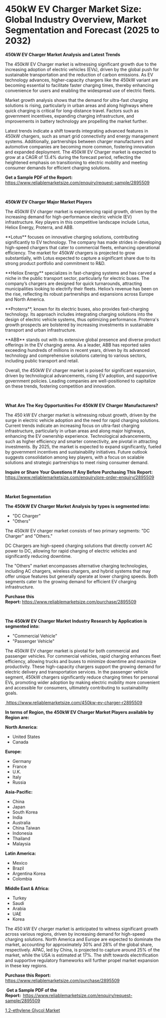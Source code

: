 <p><h1>450kW EV Charger Market Size: Global Industry Overview, Market Segmentation and Forecast (2025 to 2032)</h1></p><p><strong>450kW EV Charger Market Analysis and Latest Trends</strong></p>
<p><p>The 450kW EV Charger market is witnessing significant growth due to the increasing adoption of electric vehicles (EVs), driven by the global push for sustainable transportation and the reduction of carbon emissions. As EV technology advances, higher-capacity chargers like the 450kW variant are becoming essential to facilitate faster charging times, thereby enhancing convenience for users and enabling the widespread use of electric fleets. </p><p>Market growth analysis shows that the demand for ultra-fast charging solutions is rising, particularly in urban areas and along highways where quick charging is critical for long-distance travel. Factors such as government incentives, expanding charging infrastructure, and improvements in battery technology are propelling the market further. </p><p>Latest trends indicate a shift towards integrating advanced features in 450kW chargers, such as smart grid connectivity and energy management systems. Additionally, partnerships between charger manufacturers and automotive companies are becoming more common, fostering innovation and expanded deployment. The 450kW EV Charger market is expected to grow at a CAGR of 13.4% during the forecast period, reflecting the heightened emphasis on transitioning to electric mobility and meeting consumer demands for efficient charging solutions.</p></p>
<p><strong>Get a Sample PDF of the Report:&nbsp;</strong> <a href="https://www.reliablemarketsize.com/enquiry/request-sample/2895509?utm_campaign=3072&utm_medium=2&utm_source=Github&utm_content=ia&utm_term=15032025&utm_id=450kw-ev-charger">https://www.reliablemarketsize.com/enquiry/request-sample/2895509</a></p>
<p>&nbsp;</p>
<p><strong>450kW EV Charger Major Market Players</strong></p>
<p><p>The 450kW EV charger market is experiencing rapid growth, driven by the increasing demand for high-performance electric vehicle (EV) infrastructure. Key players in this competitive landscape include Lotus, Heliox Energy, Proterra, and ABB.</p><p>**Lotus** focuses on innovative charging solutions, contributing significantly to EV technology. The company has made strides in developing high-speed chargers that cater to commercial fleets, enhancing operational efficiency. The market for 450kW chargers is projected to grow substantially, with Lotus expected to capture a significant share due to its strong product portfolio and commitment to R&D.</p><p>**Heliox Energy** specializes in fast-charging systems and has carved a niche in the public transport sector, particularly for electric buses. The company’s chargers are designed for quick turnarounds, attracting municipalities looking to electrify their fleets. Heliox’s revenue has been on the rise, reflecting its robust partnerships and expansions across Europe and North America.</p><p>**Proterra**, known for its electric buses, also provides fast-charging technology. Its approach includes integrating charging solutions into the design of electric vehicle systems, thus optimizing performance. Proterra's growth prospects are bolstered by increasing investments in sustainable transport and urban infrastructure.</p><p>**ABB** stands out with its extensive global presence and diverse product offerings in the EV charging arena. As a leader, ABB has reported sales exceeding hundreds of millions in recent years, driven by its advanced technology and comprehensive solutions catering to various sectors, including public transport and retail.</p><p>Overall, the 450kW EV charger market is poised for significant expansion, driven by technological advancements, rising EV adoption, and supportive government policies. Leading companies are well-positioned to capitalize on these trends, fostering competition and innovation.</p></p>
<p>&nbsp;</p>
<p><strong>What Are The Key Opportunities For 450kW EV Charger Manufacturers?</strong></p>
<p><p>The 450 kW EV charger market is witnessing robust growth, driven by the surge in electric vehicle adoption and the need for rapid charging solutions. Current trends indicate an increasing focus on ultra-fast charging infrastructure, particularly in urban areas and along major highways, enhancing the EV ownership experience. Technological advancements, such as higher efficiency and smarter connectivity, are pivotal in attracting investments. By 2025, the market is expected to expand significantly, fueled by government incentives and sustainability initiatives. Future outlook suggests consolidation among key players, with a focus on scalable solutions and strategic partnerships to meet rising consumer demand.</p></p>
<p><strong>Inquire or Share Your Questions If Any Before Purchasing This Report:</strong> <a href="https://www.reliablemarketsize.com/enquiry/pre-order-enquiry/2895509?utm_campaign=3072&utm_medium=2&utm_source=Github&utm_content=ia&utm_term=15032025&utm_id=450kw-ev-charger">https://www.reliablemarketsize.com/enquiry/pre-order-enquiry/2895509</a></p>
<p>&nbsp;</p>
<p><strong>Market Segmentation</strong></p>
<p><strong>The 450kW EV Charger Market Analysis by types is segmented into:</strong></p>
<p><ul><li>"DC Charger"</li><li>"Others"</li></ul></p>
<p><p>The 450kW EV charger market consists of two primary segments: "DC Charger" and "Others." </p><p>DC Chargers are high-speed charging solutions that directly convert AC power to DC, allowing for rapid charging of electric vehicles and significantly reducing downtime. </p><p>The "Others" market encompasses alternative charging technologies, including AC chargers, wireless chargers, and hybrid systems that may offer unique features but generally operate at lower charging speeds. Both segments cater to the growing demand for efficient EV charging infrastructure.</p></p>
<p><strong>Purchase this Report:&nbsp;</strong><a href="https://www.reliablemarketsize.com/purchase/2895509?utm_campaign=3072&utm_medium=2&utm_source=Github&utm_content=ia&utm_term=15032025&utm_id=450kw-ev-charger">https://www.reliablemarketsize.com/purchase/2895509</a></p>
<p>&nbsp;</p>
<p><strong>The 450kW EV Charger Market Industry Research by Application is segmented into:</strong></p>
<p><ul><li>"Commercial Vehicle"</li><li>"Passenger Vehicle"</li></ul></p>
<p><p>The 450kW EV charger market is pivotal for both commercial and passenger vehicles. For commercial vehicles, rapid charging enhances fleet efficiency, allowing trucks and buses to minimize downtime and maximize productivity. These high-capacity chargers support the growing demand for electric delivery and transportation services. In the passenger vehicle segment, 450kW chargers significantly reduce charging times for personal EVs, promoting wider adoption by making electric mobility more convenient and accessible for consumers, ultimately contributing to sustainability goals.</p></p>
<p><a href="https://www.reliablemarketsize.com/450kw-ev-charger-r2895509?utm_campaign=3072&utm_medium=2&utm_source=Github&utm_content=ia&utm_term=15032025&utm_id=450kw-ev-charger">&nbsp;https://www.reliablemarketsize.com/450kw-ev-charger-r2895509</a></p>
<p><strong>In terms of Region, the 450kW EV Charger Market Players available by Region are:</strong></p>
<p>
    <p> <strong> North America: </strong>
        <ul>
            <li>United States</li>
            <li>Canada</li>
        </ul>
        </p> 
    <p> <strong> Europe: </strong>
        <ul>
            <li>Germany</li>
            <li>France</li>
            <li>U.K.</li>
            <li>Italy</li>
            <li>Russia</li>
        </ul>
        </p> 
    <p> <strong> Asia-Pacific: </strong>
        <ul>
            <li>China</li>
            <li>Japan</li>
            <li>South Korea</li>
            <li>India</li>
            <li>Australia</li>
            <li>China Taiwan</li>
            <li>Indonesia</li>
            <li>Thailand</li>
            <li>Malaysia</li>
        </ul>
        </p> 
    <p> <strong> Latin America: </strong>
        <ul>
            <li>Mexico</li>
            <li>Brazil</li>
            <li>Argentina Korea</li>
            <li>Colombia</li>
        </ul>
        </p> 
    <p> <strong> Middle East & Africa: </strong>
        <ul>
            <li>Turkey</li>
            <li>Saudi</li>
            <li>Arabia</li>
            <li>UAE</li>
            <li>Korea</li>
        </ul>
    </p>
    </p>
<p><p>The 450 kW EV charger market is anticipated to witness significant growth across various regions, driven by increasing demand for high-speed charging solutions. North America and Europe are expected to dominate the market, accounting for approximately 30% and 28% of the global share, respectively. APAC, led by China, is projected to capture around 25% of the market, while the USA is estimated at 17%. The shift towards electrification and supportive regulatory frameworks will further propel market expansion in these key regions.</p></p>
<p><strong>Purchase this Report: </strong><a href="https://www.reliablemarketsize.com/purchase/2895509?utm_campaign=3072&utm_medium=2&utm_source=Github&utm_content=ia&utm_term=15032025&utm_id=450kw-ev-charger">https://www.reliablemarketsize.com/purchase/2895509</a></p>
<p>&nbsp;<strong>Get a Sample PDF of the Report:&nbsp;&nbsp;</strong><a href="https://www.reliablemarketsize.com/enquiry/request-sample/2895509?utm_campaign=3072&utm_medium=2&utm_source=Github&utm_content=ia&utm_term=15032025&utm_id=450kw-ev-charger">https://www.reliablemarketsize.com/enquiry/request-sample/2895509</a></p>
<p><strong></strong></p>
<p><p><a href="https://github.com/briandahm87/Market-Research-Report-List-1/blob/main/12-ethylene-glycol-market.md?utm_campaign=3072&utm_medium=2&utm_source=Github&utm_content=ia&utm_term=15032025&utm_id=450kw-ev-charger">1,2-ethylene Glycol Market</a></p></p>